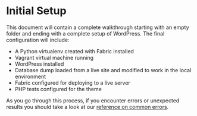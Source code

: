 # Initial Setup

This document will contain a complete walkthrough starting with an empty folder and ending with a complete setup of WordPress. The final configuration will include:

- A Python virtualenv created with Fabric installed
- Vagrant virtual machine running
- WordPress installed
- Database dump loaded from a live site and modified to work in the local environment
- Fabric configured for deploying to a live server
- PHP tests configured for the theme

As you go through this process, if you encounter errors or unexpected results you should take a look at our [reference on common errors](common-errors.md).